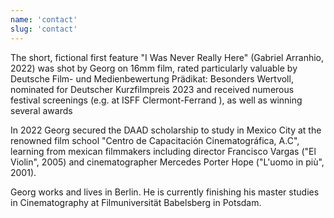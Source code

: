 ```yaml
---
name: 'contact'
slug: 'contact'
---
```


<script>
  import ExternalLink from '$lib/components/Link/ExternalLink.svelte';
  import Link from '$lib/components/Link/Link.svelte';  
</script>

The short, fictional first feature "I Was Never Really Here" (Gabriel Arranhio, 2022) was shot by Georg on 16mm film, rated particularly valuable by <ExternalLink href='https://www.fbw-filmbewertung.com/film/i_was_never_really_here'>Deutsche Film- und Medienbewertung Prädikat: Besonders Wertvoll</ExternalLink>, nominated for <ExternalLink href='https://kurzfilmtournee.de/de/filme/3434.html'>Deutscher Kurzfilmpreis 2023</ExternalLink> and received numerous festival screenings (e.g. at <ExternalLink href='https://mubi.com/de/de/films/i-was-never-really-here'>ISFF Clermont-Ferrand </ExternalLink>), as well as winning several <ExternalLink href='https://poitiersfilmfestival.com/palmares-2023/'>awards</ExternalLink>

In 2022 Georg secured the DAAD scholarship to study in Mexico City at the renowned film school "Centro de Capacitación Cinematográfica, A.C", learning from mexican filmmakers including director Francisco Vargas ("El Violin", 2005) and cinematographer Mercedes Porter Hope ("L'uomo in più", 2001).

Georg works and lives in Berlin. He is currently finishing his master studies in Cinematography at Filmuniversität Babelsberg in Potsdam.
